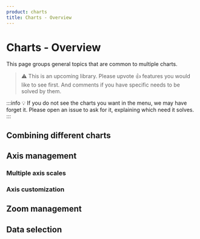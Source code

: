 ```yaml
---
product: charts
title: Charts - Overview
---
```


# Charts - Overview

<p class="description">This page groups general topics that are common to multiple charts.</p>

> ⚠️ This is an upcoming library. Please upvote 👍 features you would like to see first.
> And comments if you have specific needs to be solved by them.

:::info
💡 If you do not see the charts you want in the menu, we may have forget it.
Please open an issue to ask for it, explaining which need it solves.
:::

## Combining different charts

## Axis management

### Multiple axis scales

### Axis customization

## Zoom management

## Data selection
